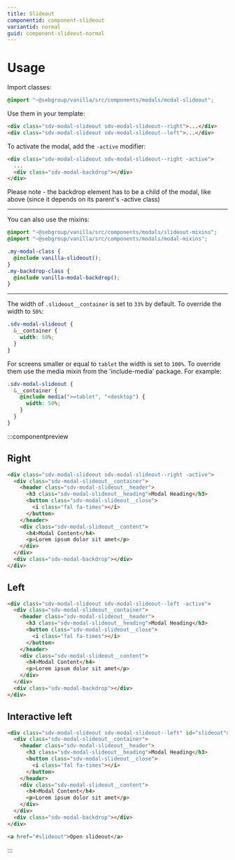 ```yaml
---
title: Slideout
componentid: component-slideout
variantid: normal
guid: component-slideout-normal
---
```


# Usage

Import classes:

```scss
@import "~@sebgroup/vanilla/src/components/modals/modal-slideout";
```

Use them in your template:

```html
<div class="sdv-modal-slideout sdv-modal-slideout--right">...</div>
<div class="sdv-modal-slideout sdv-modal-slideout--left">...</div>
```

To activate the modal, add the `-active` modifier:

```html
<div class="sdv-modal-slideout sdv-modal-slideout--right -active">
  ...
  <div class="sdv-modal-backdrop"></div>
</div>
```

Please note - the backdrop element has to be a child of the modal, like above (since it depends on its parent's -active class)

---

You can also use the mixins:

```scss
@import "~@sebgroup/vanilla/src/components/modals/slideout-mixins";
@import "~@sebgroup/vanilla/src/components/modals/modal-mixins";

.my-modal-class {
  @include vanilla-slideout();
}
.my-backdrop-class {
  @include vanilla-modal-backdrop();
}
```

---

The width of `.slideout__container` is set to `33%` by default. To override the width to `50%`:

```scss
.sdv-modal-slideout {
  &__container {
    width: 50%;
  }
}
```

For screens smaller or equal to `tablet` the width is set to `100%`.
To override them use the media mixin from the 'include-media' package. For example:

```scss
.sdv-modal-slideout {
  &__container {
    @include media(">=tablet", "<desktop") {
      width: 50%;
    }
  }
}
```

:::componentpreview

## Right

```html
<div class="sdv-modal-slideout sdv-modal-slideout--right -active">
  <div class="sdv-modal-slideout__container">
    <header class="sdv-modal-slideout__header">
      <h3 class="sdv-modal-slideout__heading">Modal Heading</h3>
      <button class="sdv-modal-slideout__close">
        <i class="fal fa-times"></i>
      </button>
    </header>
    <div class="sdv-modal-slideout__content">
      <h4>Modal Content</h4>
      <p>Lorem ipsum dolor sit amet</p>
    </div>
  </div>
  <div class="sdv-modal-backdrop"></div>
</div>
```


## Left

```html
<div class="sdv-modal-slideout sdv-modal-slideout--left -active">
  <div class="sdv-modal-slideout__container">
    <header class="sdv-modal-slideout__header">
      <h3 class="sdv-modal-slideout__heading">Modal Heading</h3>
      <button class="sdv-modal-slideout__close">
        <i class="fal fa-times"></i>
      </button>
    </header>
    <div class="sdv-modal-slideout__content">
      <h4>Modal Content</h4>
      <p>Lorem ipsum dolor sit amet</p>
    </div>
  </div>
  <div class="sdv-modal-backdrop"></div>
</div>
```

## Interactive left

```html
<div class="sdv-modal-slideout sdv-modal-slideout--left" id="slideout">
  <div class="sdv-modal-slideout__container">
    <header class="sdv-modal-slideout__header">
      <h3 class="sdv-modal-slideout__heading">Modal Heading</h3>
      <button class="sdv-modal-slideout__close">
        <i class="fal fa-times"></i>
      </button>
    </header>
    <div class="sdv-modal-slideout__content">
      <h4>Modal Content</h4>
      <p>Lorem ipsum dolor sit amet</p>
    </div>
  </div>
  <div class="sdv-modal-backdrop"></div>
</div>

<a href="#slideout">Open slideout</a>
```

:::
